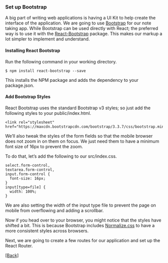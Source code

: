 ### **Set up Bootstrap**
A big part of writing web applications is having a UI Kit to help create the interface of the application. We are going to use [Bootstrap](http://getbootstrap.com/) for our note taking app. While Bootstrap can be used directly with React; the preferred way is to use it with the [React-Bootstrap](https://react-bootstrap.github.io/) package. This makes our markup a lot simpler to implement and understand.

#### Installing React Bootstrap
Run the following command in your working directory.

```
$ npm install react-bootstrap --save
```

This installs the NPM package and adds the dependency to your package.json.

#### Add Bootstrap Styles
React Bootstrap uses the standard Bootstrap v3 styles; so just add the following styles to your public/index.html.

```
<link rel="stylesheet" href="https://maxcdn.bootstrapcdn.com/bootstrap/3.3.7/css/bootstrap.min.css">
```

We’ll also tweak the styles of the form fields so that the mobile browser does not zoom in on them on focus. We just need them to have a minimum font size of 16px to prevent the zoom.

To do that, let’s add the following to our src/index.css.

```
select.form-control,
textarea.form-control,
input.form-control {
  font-size: 16px;
}
input[type=file] {
  width: 100%;
}
```

We are also setting the width of the input type file to prevent the page on mobile from overflowing and adding a scrollbar.

Now if you head over to your browser, you might notice that the styles have shifted a bit. This is because Bootstrap includes [Normalize.css](http://necolas.github.io/normalize.css/) to have a more consistent styles across browsers.

Next, we are going to create a few routes for our application and set up the React Router.


[[Back]](https://github.com/jspHansen/serverless-react-aws)
